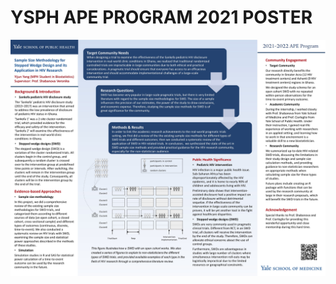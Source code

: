 # YSPH APE PROGRAM 2021 POSTER

![poster](https://raw.githubusercontent.com/yijunyang/YSPH_APE/main/APE%20POSTER_pic.jpg)
